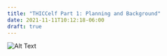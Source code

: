 ```yaml
---
title: "THICCelf Part 1: Planning and Background"
date: 2021-11-11T10:12:18-06:00
draft: true
---
```


![Alt Text](/images/render.gif "test")